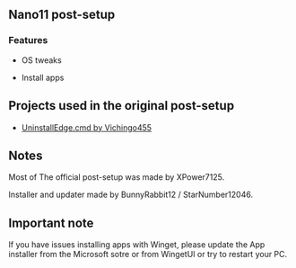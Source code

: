## Nano11 post-setup

### Features

- OS tweaks

- Install apps

## Projects used in the original post-setup

- [UninstallEdge.cmd by Vichingo455](https://gist.github.com/Vichingo455/39bb82496ef566156c8e65696051ce43)

## Notes
Most of The official post-setup was made by XPower7125.

Installer and updater made by BunnyRabbit12 / StarNumber12046.

## Important note
If you have issues installing apps with Winget, please update the App installer from the Microsoft sotre or from WingetUI or try to restart your PC.
